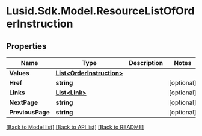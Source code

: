 # Lusid.Sdk.Model.ResourceListOfOrderInstruction

## Properties

Name | Type | Description | Notes
------------ | ------------- | ------------- | -------------
**Values** | [**List&lt;OrderInstruction&gt;**](OrderInstruction.md) |  | 
**Href** | **string** |  | [optional] 
**Links** | [**List&lt;Link&gt;**](Link.md) |  | [optional] 
**NextPage** | **string** |  | [optional] 
**PreviousPage** | **string** |  | [optional] 

[[Back to Model list]](../README.md#documentation-for-models) [[Back to API list]](../README.md#documentation-for-api-endpoints) [[Back to README]](../README.md)

